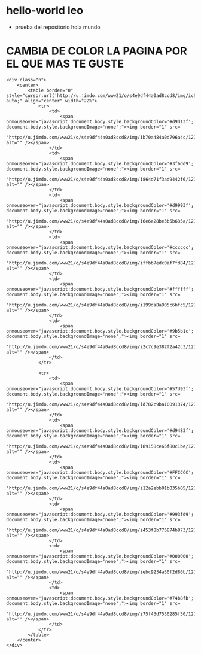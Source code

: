 # hello-world leo
+ prueba del repositorio hola mundo

 <div id="cc-matrix-899906057">
    <div class="n">
        <h1>
            CAMBIA DE COLOR LA PAGINA POR EL QUE MAS TE GUSTE
        </h1>
    </div>

    <div class="n">
        <center>
            <table border="0" style="cursor:url('http://u.jimdo.com/www21/o/s4e9df44a0ad8ccd8/img/ic9f9e9dccbe9efa9/1279636888/thumb/image.gif'), auto;" align="center" width="22%">
                <tr>
                    <td>
                        <span onmouseover="javascript:document.body.style.backgroundColor='#d9d13f'; document.body.style.backgroundImage='none';"><img border="1" src=
                        "http://u.jimdo.com/www21/o/s4e9df44a0ad8ccd8/img/ib70a484a0d796a4c/1279635875/thumb/image.jpg" alt="" /></span>
                    </td>
                    <td>
                        <span onmouseover="javascript:document.body.style.backgroundColor='#3f6dd9'; document.body.style.backgroundImage='none';"><img border="1" src=
                        "http://u.jimdo.com/www21/o/s4e9df44a0ad8ccd8/img/i864d71f3ad9442f6/1279635875/thumb/image.jpg" alt="" /></span>
                    </td>
                    <td>
                        <span onmouseover="javascript:document.body.style.backgroundColor='#d9993f'; document.body.style.backgroundImage='none';"><img border="1" src=
                        "http://u.jimdo.com/www21/o/s4e9df44a0ad8ccd8/img/i6e6a28be3b5b635a/1279635875/thumb/image.jpg" alt="" /></span>
                    </td>
                    <td>
                        <span onmouseover="javascript:document.body.style.backgroundColor='#cccccc'; document.body.style.backgroundImage='none';"><img border="1" src=
                        "http://u.jimdo.com/www21/o/s4e9df44a0ad8ccd8/img/iffbb7edc0af7fd84/1279635875/thumb/image.jpg" alt="" /></span>
                    </td>
                    <td>
                        <span onmouseover="javascript:document.body.style.backgroundColor='#ffffff'; document.body.style.backgroundImage='none';"><img border="1" src=
                        "http://u.jimdo.com/www21/o/s4e9df44a0ad8ccd8/img/i199da8a905c6bfc5/1279635875/thumb/image.jpg" alt="" /></span>
                    </td>
                    <td>
                        <span onmouseover="javascript:document.body.style.backgroundColor='#9b5b1c'; document.body.style.backgroundImage='none';"><img border="1" src=
                        "http://u.jimdo.com/www21/o/s4e9df44a0ad8ccd8/img/i2c7c9e382f2a42c3/1279635875/thumb/image.jpg" alt="" /></span>
                    </td>
                </tr>

                <tr>
                    <td>
                        <span onmouseover="javascript:document.body.style.backgroundColor='#57d93f'; document.body.style.backgroundImage='none';"><img border="1" src=
                        "http://u.jimdo.com/www21/o/s4e9df44a0ad8ccd8/img/id782c9ba10091374/1279635875/thumb/image.jpg" alt="" /></span>
                    </td>
                    <td>
                        <span onmouseover="javascript:document.body.style.backgroundColor='#d9483f'; document.body.style.backgroundImage='none';"><img border="1" src=
                        "http://u.jimdo.com/www21/o/s4e9df44a0ad8ccd8/img/i89158ce65f80c1be/1279636453/thumb/image.jpg" alt="" /></span>
                    </td>
                    <td>
                        <span onmouseover="javascript:document.body.style.backgroundColor='#FFCCCC'; document.body.style.backgroundImage='none';"><img border="1" src=
                        "http://u.jimdo.com/www21/o/s4e9df44a0ad8ccd8/img/i12a2ebb01b035b05/1279635875/thumb/image.jpg" alt="" /></span>
                    </td>
                    <td>
                        <span onmouseover="javascript:document.body.style.backgroundColor='#993fd9'; document.body.style.backgroundImage='none';"><img border="1" src=
                        "http://u.jimdo.com/www21/o/s4e9df44a0ad8ccd8/img/i453f8b776874b873/1279635875/thumb/image.jpg" alt="" /></span>
                    </td>
                    <td>
                        <span onmouseover="javascript:document.body.style.backgroundColor='#000000'; document.body.style.backgroundImage='none';"><img border="1" src=
                        "http://u.jimdo.com/www21/o/s4e9df44a0ad8ccd8/img/iebc9234a50f2d86b/1279635875/thumb/image.jpg" alt="" /></span>
                    </td>
                    <td>
                        <span onmouseover="javascript:document.body.style.backgroundColor='#74b8fb'; document.body.style.backgroundImage='none';"><img border="1" src=
                        "http://u.jimdo.com/www21/o/s4e9df44a0ad8ccd8/img/i75f43d7530285f50/1279635875/thumb/image.jpg" alt="" /></span>
                    </td>
                </tr>
            </table>
        </center>
    </div>
</div> 
